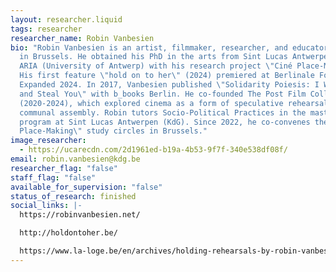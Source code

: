 ```yaml
---
layout: researcher.liquid
tags: researcher
researcher_name: Robin Vanbesien
bio: "Robin Vanbesien is an artist, filmmaker, researcher, and educator, based
  in Brussels. He obtained his PhD in the arts from Sint Lucas Antwerpen (KdG) /
  ARIA (University of Antwerp) with his research project \"Ciné Place-Making.\"
  His first feature \"hold on to her\" (2024) premiered at Berlinale Forum
  Expanded 2024. In 2017, Vanbesien published \"Solidarity Poiesis: I Will Come
  and Steal You\" with b_books Berlin. He co-founded The Post Film Collective
  (2020-2024), which explored cinema as a form of speculative rehearsal and
  communal assembly. Robin tutors Socio-Political Practices in the master's
  program at Sint Lucas Antwerpen (KdG). Since 2022, he co-convenes the \"Ciné
  Place-Making\" study circles in Brussels."
image_researcher:
  - https://ucarecdn.com/2d1961ed-b19a-4b53-9f7f-340e538df08f/
email: robin.vanbesien@kdg.be
researcher_flag: "false"
staff_flag: "false"
available_for_supervision: "false"
status_of_research: finished
social_links: |-
  https://robinvanbesien.net/

  http://holdontoher.be/

  https://www.la-loge.be/en/archives/holding-rehearsals-by-robin-vanbesien
---
```

